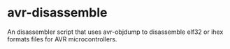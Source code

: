 # avr-disassemble
An disassembler script that uses avr-objdump to disassemble elf32 or ihex formats files for AVR microcontrollers.
